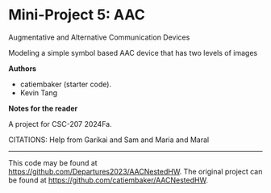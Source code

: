 # Mini-Project 5: AAC

Augmentative and Alternative Communication Devices

Modeling a simple symbol based AAC device that has two levels of images


**Authors**

* catiembaker  (starter code).
* Kevin Tang

**Notes for the reader**

A project for CSC-207 2024Fa.

CITATIONS:
Help from Garikai and Sam and Maria and Maral

---

This code may be found at <https://github.com/Departures2023/AACNestedHW>. The original project can be found at <https://github.com/catiembaker/AACNestedHW>.
